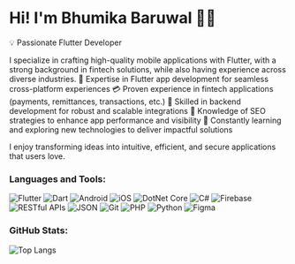 # Hi! I'm Bhumika Baruwal 👋👋
💡 Passionate Flutter Developer

I specialize in crafting high-quality mobile applications with Flutter, with a strong background in fintech solutions, while also having experience across diverse industries.
📱 Expertise in Flutter app development for seamless cross-platform experiences
💳 Proven experience in fintech applications (payments, remittances, transactions, etc.)
🔗 Skilled in backend development for robust and scalable integrations
🚀 Knowledge of SEO strategies to enhance app performance and visibility
🌱 Constantly learning and exploring new technologies to deliver impactful solutions

I enjoy transforming ideas into intuitive, efficient, and secure applications that users love.

### Languages and Tools:
![Flutter](https://img.shields.io/badge/Flutter-02569B?style=for-the-badge&logo=flutter&logoColor=white)
![Dart](https://img.shields.io/badge/Dart-0175C2?style=for-the-badge&logo=dart&logoColor=white)
![Android](https://img.shields.io/badge/Android-3DDC84?style=for-the-badge&logo=android&logoColor=white)
![iOS](https://img.shields.io/badge/iOS-000000?style=for-the-badge&logo=apple&logoColor=white)
![DotNet Core](https://img.shields.io/badge/.NET_Core-512BD4?style=for-the-badge&logo=dotnet&logoColor=white)
![C#](https://img.shields.io/badge/C%23-239120?style=for-the-badge&logo=c-sharp&logoColor=white)
![Firebase](https://img.shields.io/badge/Firebase-FFCA28?style=for-the-badge&logo=firebase&logoColor=white)
![RESTful APIs](https://img.shields.io/badge/RESTful_APIs-000000?style=for-the-badge&logo=api&logoColor=white)
![JSON](https://img.shields.io/badge/JSON-000000?style=for-the-badge&logo=json&logoColor=white)
![Git](https://img.shields.io/badge/Git-F05032?style=for-the-badge&logo=git&logoColor=white)
![PHP](https://img.shields.io/badge/PHP-777BB4?style=for-the-badge&logo=php&logoColor=white)
![Python](https://img.shields.io/badge/Python-3776AB?style=for-the-badge&logo=python&logoColor=white)
![Figma](https://img.shields.io/badge/Figma-F24E1E?style=for-the-badge&logo=figma&logoColor=white)


### GitHub Stats:

![Top Langs](https://github-readme-stats.vercel.app/api/top-langs/?username=bhumika2080&layout=compact)
